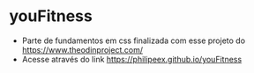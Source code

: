 # youFitness

- Parte de fundamentos em css finalizada com esse projeto do https://www.theodinproject.com/
- Acesse através do link https://philipeex.github.io/youFitness